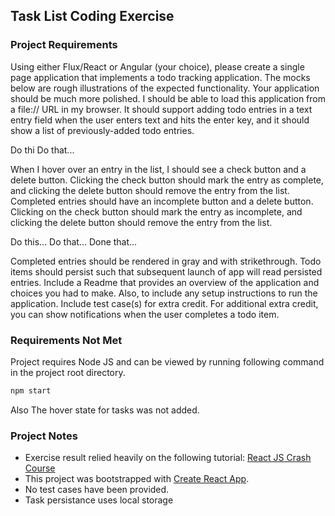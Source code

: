 ## Task List Coding Exercise

### Project Requirements
Using either Flux/React or Angular (your choice), please create a single page application that
implements a todo tracking application. The mocks below are rough illustrations of the expected
functionality. Your application should be much more polished.
I should be able to load this application from a file:// URL in my browser. It should support
adding todo entries in a text entry field when the user enters text and hits the enter key, and it
should show a list of previously-added todo entries.

Do thi
Do that...

When I hover over an entry in the list, I should see a check button and a delete button. Clicking
the check button should mark the entry as complete, and clicking the delete button should
remove the entry from the list.
Completed entries should have an incomplete button and a delete button. Clicking on the check
button should mark the entry as incomplete, and clicking the delete button should remove the
entry from the list.

Do this...
Do that...
Done that...

Completed entries should be rendered in gray and with strikethrough.
Todo items should persist such that subsequent launch of app will read persisted entries.
Include a Readme that provides an overview of the application and choices you had to make.
Also, to include any setup instructions to run the application.
Include test case(s) for extra credit.
For additional extra credit, you can show notifications when the user completes a todo item.


### Requirements Not Met
Project requires Node JS and can be viewed by running following command in the project root directory.
```sh
npm start
```

Also The hover state for tasks was not added.

 

### Project Notes
 - Exercise result relied heavily on the following tutorial: [React JS Crash Course](https://www.youtube.com/watch?v=A71aqufiNtQ)
 - This project was bootstrapped with [Create React App](https://github.com/facebookincubator/create-react-app).
 - No test cases have been provided.
 - Task persistance uses local storage
